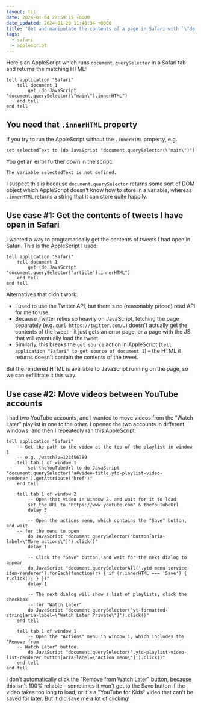```yaml
---
layout: til
date: 2024-01-04 22:59:15 +0000
date_updated: 2024-01-20 11:48:34 +0000
title: "Get and manipulate the contents of a page in Safari with `\"do JavaScript\"`"
tags:
  - safari
  - applescript
---
```

Here's an AppleScript which runs `document.querySelector` in a Safari tab and returns the matching HTML:

```applescript
tell application "Safari"
    tell document 1
        get (do JavaScript "document.querySelector(\"main\").innerHTML")
    end tell
end tell
```

## You need that `.innerHTML` property

If you try to run the AppleScript without the `.innerHTML` property, e.g.

```applescript
set selectedText to (do JavaScript "document.querySelector(\"main\")")
```

You get an error further down in the script:

```
The variable selectedText is not defined.
```

I suspect this is because `document.querySelector` returns some sort of DOM object which AppleScript doesn't know how to store in a variable, whereas `.innerHTML` returns a string that it can store quite happily.

## Use case #1: Get the contents of tweets I have open in Safari

I wanted a way to programatically get the contents of tweets I had open in Safari.
This is the AppleScript I used:

```applescript
tell application "Safari"
    tell document 1
        get (do JavaScript "document.querySelector('article').innerHTML")
    end tell
end tell
```

Alternatives that didn't work:

*   I used to use the Twitter API, but there's no (reasonably priced) read API for me to use.
*   Because Twitter relies so heavily on JavaScript, fetching the page separately (e.g. `curl https://twitter.com/…`) doesn't actually get the contents of the tweet – it just gets an error page, or a page with the JS that will eventually load the tweet.
*   Similarly, this breaks the `get source` action in AppleScript (`tell application "Safari" to get source of document 1`) – the HTML it returns doesn't contain the contents of the tweet.

But the rendered HTML is available to JavaScript running on the page, so we can exfilitrate it this way.

## Use case #2: Move videos between YouTube accounts

I had two YouTube accounts, and I wanted to move videos from the "Watch Later" playlist in one to the other.
I opened the two accounts in different windows, and then I repeatedly ran this AppleScript:

```applescript
tell application "Safari"
    -- Get the path to the video at the top of the playlist in window 1
    -- e.g. /watch?v=123456789
    tell tab 1 of window 1
        set theYouTubeUrl to do JavaScript "document.querySelector('a#video-title.ytd-playlist-video-renderer').getAttribute('href')"
    end tell

    tell tab 1 of window 2
        -- Open that video in window 2, and wait for it to load
        set the URL to "https://www.youtube.com" & theYouTubeUrl
        delay 5

        -- Open the actions menu, which contains the "Save" button, and wait
    -- for the menu to open
        do JavaScript "document.querySelector('button[aria-label=\"More actions\"]').click()"
        delay 1

        -- Click the "Save" button, and wait for the next dialog to appear
        do JavaScript "document.querySelectorAll('.ytd-menu-service-item-renderer').forEach(function(r) { if (r.innerHTML === 'Save') { r.click(); } })"
        delay 1

        -- The next dialog will show a list of playlists; click the checkbox
        -- for "Watch Later"
        do JavaScript "document.querySelector('yt-formatted-string[aria-label=\"Watch Later Private\"]').click()"
    end tell

    tell tab 1 of window 1
        -- Open the "Actions" menu in window 1, which includes the "Remove from
    -- Watch Later" button.
        do JavaScript "document.querySelector('.ytd-playlist-video-list-renderer button[aria-label=\"Action menu\"]').click()"
    end tell
end tell
```

I don't automatically click the "Remove from Watch Later" button, because this isn't 100% reliable – sometimes it won't get to the Save button if the video takes too long to load, or it's a "YouTube for Kids" video that can't be saved for later.
But it did save me a lot of clicking!
